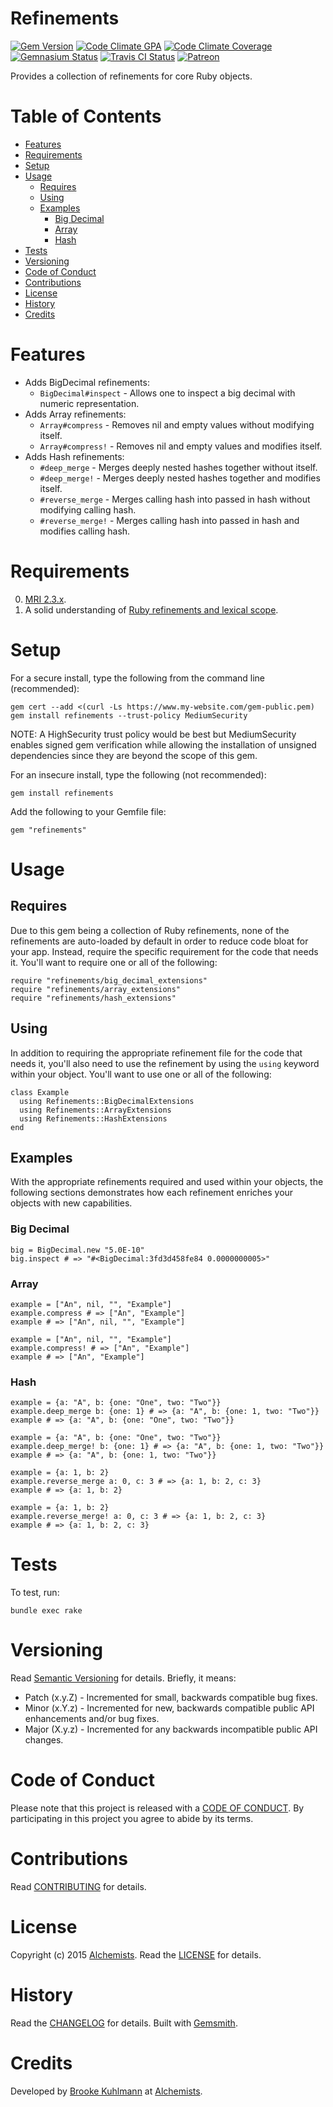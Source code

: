# Refinements

[![Gem Version](https://badge.fury.io/rb/refinements.svg)](http://badge.fury.io/rb/refinements)
[![Code Climate GPA](https://codeclimate.com/github/bkuhlmann/refinements.svg)](https://codeclimate.com/github/bkuhlmann/refinements)
[![Code Climate Coverage](https://codeclimate.com/github/bkuhlmann/refinements/coverage.svg)](https://codeclimate.com/github/bkuhlmann/refinements)
[![Gemnasium Status](https://gemnasium.com/bkuhlmann/refinements.svg)](https://gemnasium.com/bkuhlmann/refinements)
[![Travis CI Status](https://secure.travis-ci.org/bkuhlmann/refinements.svg)](https://travis-ci.org/bkuhlmann/refinements)
[![Patreon](https://img.shields.io/badge/patreon-donate-brightgreen.svg)](https://www.patreon.com/bkuhlmann)

Provides a collection of refinements for core Ruby objects.

<!-- Tocer[start]: Auto-generated, don't remove. -->

# Table of Contents

- [Features](#features)
- [Requirements](#requirements)
- [Setup](#setup)
- [Usage](#usage)
  - [Requires](#requires)
  - [Using](#using)
  - [Examples](#examples)
    - [Big Decimal](#big-decimal)
    - [Array](#array)
    - [Hash](#hash)
- [Tests](#tests)
- [Versioning](#versioning)
- [Code of Conduct](#code-of-conduct)
- [Contributions](#contributions)
- [License](#license)
- [History](#history)
- [Credits](#credits)

<!-- Tocer[finish]: Auto-generated, don't remove. -->

# Features

- Adds BigDecimal refinements:
  - `BigDecimal#inspect` - Allows one to inspect a big decimal with numeric representation.
- Adds Array refinements:
  - `Array#compress` - Removes nil and empty values without modifying itself.
  - `Array#compress!` - Removes nil and empty values and modifies itself.
- Adds Hash refinements:
  - `#deep_merge` - Merges deeply nested hashes together without itself.
  - `#deep_merge!` - Merges deeply nested hashes together and modifies itself.
  - `#reverse_merge` - Merges calling hash into passed in hash without modifying calling hash.
  - `#reverse_merge!` - Merges calling hash into passed in hash and modifies calling hash.

# Requirements

0. [MRI 2.3.x](https://www.ruby-lang.org).
0. A solid understanding of [Ruby refinements and lexical scope](https://www.youtube.com/watch?v=qXC9Gk4dCEw).

# Setup

For a secure install, type the following from the command line (recommended):

    gem cert --add <(curl -Ls https://www.my-website.com/gem-public.pem)
    gem install refinements --trust-policy MediumSecurity

NOTE: A HighSecurity trust policy would be best but MediumSecurity enables signed gem verification while
allowing the installation of unsigned dependencies since they are beyond the scope of this gem.

For an insecure install, type the following (not recommended):

    gem install refinements

Add the following to your Gemfile file:

    gem "refinements"

# Usage

## Requires

Due to this gem being a collection of Ruby refinements, none of the refinements are auto-loaded by default in order to
reduce code bloat for your app. Instead, require the specific requirement for the code that needs it. You'll want to
require one or all of the following:

    require "refinements/big_decimal_extensions"
    require "refinements/array_extensions"
    require "refinements/hash_extensions"

## Using

In addition to requiring the appropriate refinement file for the code that needs it, you'll also need to use the
refinement by using the `using` keyword within your object. You'll want to use one or all of the following:

    class Example
      using Refinements::BigDecimalExtensions
      using Refinements::ArrayExtensions
      using Refinements::HashExtensions
    end

## Examples

With the appropriate refinements required and used within your objects, the following sections demonstrates how each
refinement enriches your objects with new capabilities.

### Big Decimal

    big = BigDecimal.new "5.0E-10"
    big.inspect # => "#<BigDecimal:3fd3d458fe84 0.0000000005>"

### Array

    example = ["An", nil, "", "Example"]
    example.compress # => ["An", "Example"]
    example # => ["An", nil, "", "Example"]

    example = ["An", nil, "", "Example"]
    example.compress! # => ["An", "Example"]
    example # => ["An", "Example"]

### Hash

    example = {a: "A", b: {one: "One", two: "Two"}}
    example.deep_merge b: {one: 1} # => {a: "A", b: {one: 1, two: "Two"}}
    example # => {a: "A", b: {one: "One", two: "Two"}}

    example = {a: "A", b: {one: "One", two: "Two"}}
    example.deep_merge! b: {one: 1} # => {a: "A", b: {one: 1, two: "Two"}}
    example # => {a: "A", b: {one: 1, two: "Two"}}

    example = {a: 1, b: 2}
    example.reverse_merge a: 0, c: 3 # => {a: 1, b: 2, c: 3}
    example # => {a: 1, b: 2}

    example = {a: 1, b: 2}
    example.reverse_merge! a: 0, c: 3 # => {a: 1, b: 2, c: 3}
    example # => {a: 1, b: 2, c: 3}

# Tests

To test, run:

    bundle exec rake

# Versioning

Read [Semantic Versioning](http://semver.org) for details. Briefly, it means:

- Patch (x.y.Z) - Incremented for small, backwards compatible bug fixes.
- Minor (x.Y.z) - Incremented for new, backwards compatible public API enhancements and/or bug fixes.
- Major (X.y.z) - Incremented for any backwards incompatible public API changes.

# Code of Conduct

Please note that this project is released with a [CODE OF CONDUCT](CODE_OF_CONDUCT.md). By participating in this project
you agree to abide by its terms.

# Contributions

Read [CONTRIBUTING](CONTRIBUTING.md) for details.

# License

Copyright (c) 2015 [Alchemists](https://www.alchemists.io).
Read the [LICENSE](LICENSE.md) for details.

# History

Read the [CHANGELOG](CHANGELOG.md) for details.
Built with [Gemsmith](https://github.com/bkuhlmann/gemsmith).

# Credits

Developed by [Brooke Kuhlmann](https://www.alchemists.io) at [Alchemists](https://www.alchemists.io).
